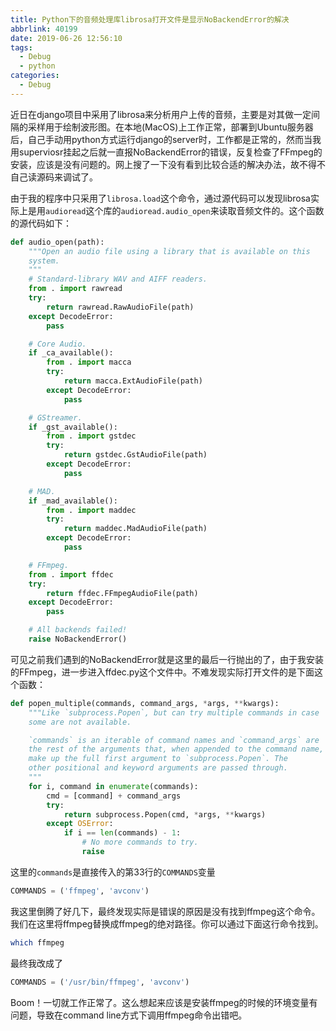 ```yaml
---
title: Python下的音频处理库librosa打开文件是显示NoBackendError的解决
abbrlink: 40199
date: 2019-06-26 12:56:10
tags:
  - Debug
  - python
categories:
  - Debug
---
```

近日在django项目中采用了librosa来分析用户上传的音频，主要是对其做一定间隔的采样用于绘制波形图。在本地(MacOS)上工作正常，部署到Ubuntu服务器后，自己手动用python方式运行django的server时，工作都是正常的，然而当我用superviosr挂起之后就一直报NoBackendError的错误，反复检查了FFmpeg的安装，应该是没有问题的。网上搜了一下没有看到比较合适的解决办法，故不得不自己读源码来调试了。
<!--more-->

由于我的程序中只采用了`librosa.load`这个命令，通过源代码可以发现librosa实际上是用`audioread`这个库的`audioread.audio_open`来读取音频文件的。这个函数的源代码如下：

```python
def audio_open(path):
    """Open an audio file using a library that is available on this
    system.
    """
    # Standard-library WAV and AIFF readers.
    from . import rawread
    try:
        return rawread.RawAudioFile(path)
    except DecodeError:
        pass

    # Core Audio.
    if _ca_available():
        from . import macca
        try:
            return macca.ExtAudioFile(path)
        except DecodeError:
            pass

    # GStreamer.
    if _gst_available():
        from . import gstdec
        try:
            return gstdec.GstAudioFile(path)
        except DecodeError:
            pass

    # MAD.
    if _mad_available():
        from . import maddec
        try:
            return maddec.MadAudioFile(path)
        except DecodeError:
            pass

    # FFmpeg.
    from . import ffdec
    try:
        return ffdec.FFmpegAudioFile(path)
    except DecodeError:
        pass

    # All backends failed!
    raise NoBackendError()
```

可见之前我们遇到的NoBackendError就是这里的最后一行抛出的了，由于我安装的FFmpeg，进一步进入ffdec.py这个文件中。不难发现实际打开文件的是下面这个函数：

```python
def popen_multiple(commands, command_args, *args, **kwargs):
    """Like `subprocess.Popen`, but can try multiple commands in case
    some are not available.

    `commands` is an iterable of command names and `command_args` are
    the rest of the arguments that, when appended to the command name,
    make up the full first argument to `subprocess.Popen`. The
    other positional and keyword arguments are passed through.
    """
    for i, command in enumerate(commands):
        cmd = [command] + command_args
        try:
            return subprocess.Popen(cmd, *args, **kwargs)
        except OSError:
            if i == len(commands) - 1:
                # No more commands to try.
                raise
```

这里的`commands`是直接传入的第33行的`COMMANDS`变量

```python
COMMANDS = ('ffmpeg', 'avconv')
```
我这里倒腾了好几下，最终发现实际是错误的原因是没有找到ffmpeg这个命令。我们在这里将ffmpeg替换成ffmpeg的绝对路径。你可以通过下面这行命令找到。

```bash
which ffmpeg
```

最终我改成了

```python
COMMANDS = ('/usr/bin/ffmpeg', 'avconv')
```

Boom！一切就工作正常了。这么想起来应该是安装ffmpeg的时候的环境变量有问题，导致在command line方式下调用ffmpeg命令出错吧。
